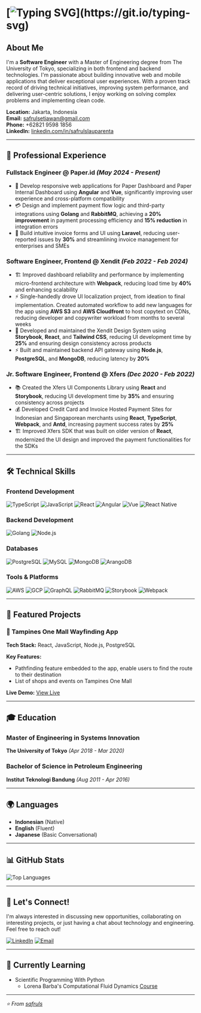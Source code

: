 # [![Typing SVG](https://readme-typing-svg.demolab.com?font=Fira+Code&pause=1000&width=650&lines=Hi+there%2C+my+name+is+Safrul+Setiawan+Lauparenta+%F0%9F%91%8B.;Welcome+to+my+github+profile!)](https://git.io/typing-svg)

## About Me

I'm a **Software Engineer** with a Master of Engineering degree from The University of Tokyo, specializing in both frontend and backend technologies. I'm passionate about building innovative web and mobile applications that deliver exceptional user experiences. With a proven track record of driving technical initiatives, improving system performance, and delivering user-centric solutions, I enjoy working on solving complex problems and implementing clean code.

**Location:** Jakarta, Indonesia  
**Email:** safrulsetiawan@gmail.com  
**Phone:** +62821 9598 1856  
**LinkedIn:** [linkedin.com/in/safrulslauparenta](https://www.linkedin.com/in/safrulslauparenta)

---

## 🚀 Professional Experience

### **Fullstack Engineer** @ Paper.id *(May 2024 - Present)*
- 🎨 Develop responsive web applications for Paper Dashboard and Paper Internal Dashboard using **Angular** and **Vue**, significantly improving user experience and cross-platform compatibility
- 💳 Design and implement payment flow logic and third-party integrations using **Golang** and **RabbitMQ**, achieving a **20% improvement** in payment processing efficiency and **15% reduction** in integration errors
- 📄 Build intuitive invoice forms and UI using **Laravel**, reducing user-reported issues by **30%** and streamlining invoice management for enterprises and SMEs

### **Software Engineer, Frontend** @ Xendit *(Feb 2022 - Feb 2024)*
- 🏗️ Improved dashboard reliability and performance by implementing micro-frontend architecture with **Webpack**, reducing load time by **40%** and enhancing scalability
- ⚡ Single-handedly drove UI localization project, from ideation to final implementation. Created automated workflow to add new languages for the app using **AWS S3** and **AWS Cloudfront** to host copytext on CDNs, reducing developer and copywriter workload from months to several weeks
- 🎨 Developed and maintained the Xendit Design System using **Storybook**, **React**, and **Tailwind CSS**, reducing UI development time by **25%** and ensuring design consistency across products
- ⚡ Built and maintained backend API gateway using **Node.js**, **PostgreSQL**, and **MongoDB**, reducing latency by **20%**

### **Jr. Software Engineer, Frontend** @ Xfers *(Dec 2020 - Feb 2022)*
- 📚 Created the Xfers UI Components Library using **React** and **Storybook**, reducing UI development time by **35%** and ensuring consistency across projects
- 💰 Developed Credit Card and Invoice Hosted Payment Sites for Indonesian and Singaporean merchants using **React**, **TypeScript**, **Webpack**, and **Antd**, increasing payment success rates by **25%**
- 🏗️ Improved Xfers SDK that was built on older version of **React**, modernized the UI design and improved the payment functionalities for the SDKs

---

## 🛠️ Technical Skills

### **Frontend Development**
![TypeScript](https://img.shields.io/badge/-TypeScript-3178C6?style=flat-square&logo=typescript&logoColor=white)
![JavaScript](https://img.shields.io/badge/-JavaScript-F7DF1E?style=flat-square&logo=javascript&logoColor=black)
![React](https://img.shields.io/badge/-React-61DAFB?style=flat-square&logo=react&logoColor=black)
![Angular](https://img.shields.io/badge/-Angular-DD0031?style=flat-square&logo=angular&logoColor=white)
![Vue](https://img.shields.io/badge/-Vue.js-4FC08D?style=flat-square&logo=vue.js&logoColor=white)
![React Native](https://img.shields.io/badge/-React_Native-61DAFB?style=flat-square&logo=react&logoColor=black)

### **Backend Development**
![Golang](https://img.shields.io/badge/-Go-00ADD8?style=flat-square&logo=go&logoColor=white)
![Node.js](https://img.shields.io/badge/-Node.js-339933?style=flat-square&logo=node.js&logoColor=white)

### **Databases**
![PostgreSQL](https://img.shields.io/badge/-PostgreSQL-336791?style=flat-square&logo=postgresql&logoColor=white)
![MySQL](https://img.shields.io/badge/-MySQL-4479A1?style=flat-square&logo=mysql&logoColor=white)
![MongoDB](https://img.shields.io/badge/-MongoDB-47A248?style=flat-square&logo=mongodb&logoColor=white)
![ArangoDB](https://img.shields.io/badge/-ArangoDB-DDE072?style=flat-square&logo=arangodb&logoColor=black)

### **Tools & Platforms**
![AWS](https://img.shields.io/badge/-AWS-232F3E?style=flat-square&logo=amazon-aws&logoColor=white)
![GCP](https://img.shields.io/badge/-Google_Cloud-4285F4?style=flat-square&logo=google-cloud&logoColor=white)
![GraphQL](https://img.shields.io/badge/-GraphQL-E10098?style=flat-square&logo=graphql&logoColor=white)
![RabbitMQ](https://img.shields.io/badge/-RabbitMQ-FF6600?style=flat-square&logo=rabbitmq&logoColor=white)
![Storybook](https://img.shields.io/badge/-Storybook-FF4785?style=flat-square&logo=storybook&logoColor=white)
![Webpack](https://img.shields.io/badge/-Webpack-8DD6F9?style=flat-square&logo=webpack&logoColor=black)

---

## 💼 Featured Projects

### 🎯 Tampines One Mall Wayfinding App
**Tech Stack:** React, JavaScript, Node.js, PostgreSQL

**Key Features:**
- Pathfinding feature embedded to the app, enable users to find the route to their destination
- List of shops and events on Tampines One Mall

**Live Demo:** [View Live](https://tampines-1-dev.firebaseapp.com/)

---

## 🎓 Education

### **Master of Engineering in Systems Innovation**
**The University of Tokyo** *(Apr 2018 - Mar 2020)*

### **Bachelor of Science in Petroleum Engineering**
**Institut Teknologi Bandung** *(Aug 2011 - Apr 2016)*

---

## 🌍 Languages
- **Indonesian** (Native)
- **English** (Fluent)
- **Japanese** (Basic Conversational)

---

## 📊 GitHub Stats

<!-- ![Safrul's GitHub stats](https://github-readme-stats.vercel.app/api?username=safruls&show_icons=true&theme=radical) -->

![Top Languages](https://github-readme-stats.vercel.app/api/top-langs/?username=safruls&layout=compact&theme=radical)

---

## 🤝 Let's Connect!

I'm always interested in discussing new opportunities, collaborating on interesting projects, or just having a chat about technology and engineering. Feel free to reach out!

[![LinkedIn](https://img.shields.io/badge/-LinkedIn-0077B5?style=flat-square&logo=linkedin&logoColor=white)](https://www.linkedin.com/in/safrulslauparenta)
[![Email](https://img.shields.io/badge/-Email-D14836?style=flat-square&logo=gmail&logoColor=white)](mailto:safrulsetiawan@gmail.com)

---

## 🌱 Currently Learning
- Scientific Programming With Python
  - Lorena Barba's Computational Fluid Dynamics [Course](https://github.com/barbagroup/CFDPython)

---

*⭐ From [safruls](https://github.com/safruls)*


<!--
**safruls/safruls** is a ✨ _special_ ✨ repository because its `README.md` (this file) appears on your GitHub profile.

Here are some ideas to get you started:

- 🔭 I’m currently working on ...
- 🌱 I’m currently learning ...
- 👯 I’m looking to collaborate on ...
- 🤔 I’m looking for help with ...
- 💬 Ask me about ...
- 📫 How to reach me: ...
- 😄 Pronouns: ...
- ⚡ Fun fact: ...


-->
